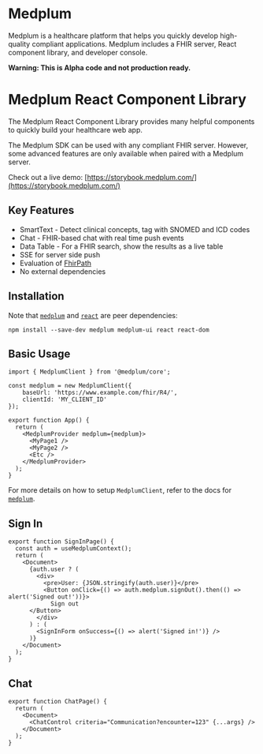 # Medplum

Medplum is a healthcare platform that helps you quickly develop high-quality compliant applications.  Medplum includes a FHIR server, React component library, and developer console.

**Warning: This is Alpha code and not production ready.**

# Medplum React Component Library

The Medplum React Component Library provides many helpful components to quickly build your healthcare web app.

The Medplum SDK can be used with any compliant FHIR server.  However, some advanced features are only available when paired with a Medplum server.

Check out a live demo: [https://storybook.medplum.com/](https://storybook.medplum.com/)

## Key Features

* SmartText - Detect clinical concepts, tag with SNOMED and ICD codes
* Chat - FHIR-based chat with real time push events
* Data Table - For a FHIR search, show the results as a live table
* SSE for server side push
* Evaluation of [FhirPath](https://hl7.org/fhirpath/N1/index.html)
* No external dependencies

## Installation

Note that [`medplum`](https://www.npmjs.com/package/medplum) and [`react`](https://www.npmjs.com/package/react) are peer dependencies:

```
npm install --save-dev medplum medplum-ui react react-dom
```

## Basic Usage

```tsx
import { MedplumClient } from '@medplum/core';

const medplum = new MedplumClient({
    baseUrl: 'https://www.example.com/fhir/R4/',
    clientId: 'MY_CLIENT_ID'
});

export function App() {
  return (
    <MedplumProvider medplum={medplum}>
      <MyPage1 />
      <MyPage2 />
      <Etc />
    </MedplumProvider>
  );
}
```

For more details on how to setup `MedplumClient`, refer to the docs for [`medplum`](https://www.npmjs.com/package/medplum).

## Sign In

```tsx
export function SignInPage() {
  const auth = useMedplumContext();
  return (
    <Document>
      {auth.user ? (
        <div>
          <pre>User: {JSON.stringify(auth.user)}</pre>
          <Button onClick={() => auth.medplum.signOut().then(() => alert('Signed out!'))}>
            Sign out
      </Button>
        </div>
      ) : (
        <SignInForm onSuccess={() => alert('Signed in!')} />
      )}
    </Document>
  );
}
```

## Chat

```tsx
export function ChatPage() {
  return (
    <Document>
      <ChatControl criteria="Communication?encounter=123" {...args} />
    </Document>
  );
}
